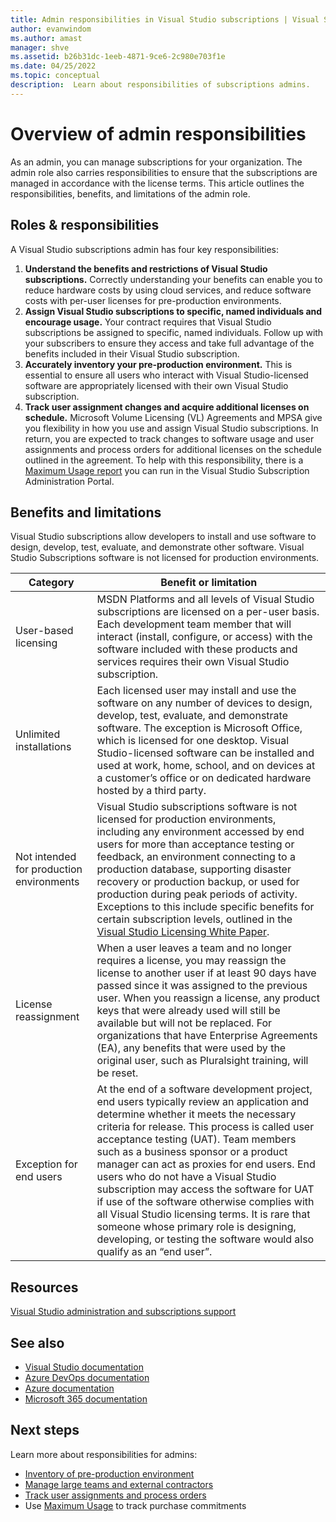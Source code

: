 ```yaml
---
title: Admin responsibilities in Visual Studio subscriptions | Visual Studio Marketplace
author: evanwindom
ms.author: amast
manager: shve
ms.assetid: b26b31dc-1eeb-4871-9ce6-2c980e703f1e
ms.date: 04/25/2022
ms.topic: conceptual
description:  Learn about responsibilities of subscriptions admins.
---
```

# Overview of admin responsibilities
As an admin, you can manage subscriptions for your organization.  The admin role also carries responsibilities to ensure that the subscriptions are managed in accordance with the license terms. This article outlines the responsibilities, benefits, and limitations of the admin role.

## Roles & responsibilities
A Visual Studio subscriptions admin has four key responsibilities:

1. **Understand the benefits and restrictions of Visual Studio subscriptions.** Correctly understanding your benefits can enable you to reduce hardware costs by using cloud services, and reduce software costs with per-user licenses for pre-production environments. 
2. **Assign Visual Studio subscriptions to specific, named individuals and encourage usage.** Your contract requires that Visual Studio subscriptions be assigned to specific, named individuals. Follow up with your subscribers to ensure they access and take full advantage of the benefits included in their Visual Studio subscription.
3. **Accurately inventory your pre-production environment.** This is essential to ensure all users who interact with Visual Studio-licensed software are appropriately licensed with their own Visual Studio subscription. 
4. **Track user assignment changes and acquire additional licenses on schedule.** Microsoft Volume Licensing (VL) Agreements and MPSA give you flexibility in how you use and assign Visual Studio subscriptions. In return, you are expected to track changes to software usage and user assignments and process orders for additional licenses on the schedule outlined in the agreement.  To help with this responsibility, there is a [Maximum Usage report](maximum-usage.md) you can run in the Visual Studio Subscription Administration Portal. 

## Benefits and limitations
Visual Studio subscriptions allow developers to install and use software to design, develop, test, evaluate, and demonstrate other software. Visual Studio Subscriptions software is not licensed for production environments.

| Category  | Benefit or limitation |
|-----------|---------------------  |
| User-based licensing  | MSDN Platforms and all levels of Visual Studio subscriptions are licensed on a per-user basis. Each development team member that will interact (install, configure, or access) with the software included with these products and services requires their own Visual Studio subscription.  |
| Unlimited installations  | Each licensed user may install and use the software on any number of devices to design, develop, test, evaluate, and demonstrate software. The exception is Microsoft Office, which is licensed for one desktop. Visual Studio-licensed software can be installed and used at work, home, school, and on devices at a customer’s office or on dedicated hardware hosted by a third party.  |
| Not intended for production environments | Visual Studio subscriptions software is not licensed for production environments, including any environment accessed by end users for more than acceptance testing or feedback, an environment connecting to a production database, supporting disaster recovery or production backup, or used for production during peak periods of activity. Exceptions to this include specific benefits for certain subscription levels, outlined in the [Visual Studio Licensing White Paper](https://aka.ms/vslicensing).  |
| License reassignment  | When a user leaves a team and no longer requires a license, you may reassign the license to another user if at least 90 days have passed since it was assigned to the previous user. When you reassign a license, any product keys that were already used will still be available but will not be replaced. For organizations that have Enterprise Agreements (EA), any benefits that were used by the original user, such as Pluralsight training, will be reset.   |
| Exception for end users | At the end of a software development project, end users typically review an application and determine whether it meets the necessary criteria for release. This process is called user acceptance testing (UAT). Team members such as a business sponsor or a product manager can act as proxies for end users. End users who do not have a Visual Studio subscription may access the software for UAT if use of the software otherwise complies with all Visual Studio licensing terms. It is rare that someone whose primary role is designing, developing, or testing the software would also qualify as an “end user”. |

## Resources
[Visual Studio administration and subscriptions support](https://aka.ms/vsadminhelp)

## See also
+ [Visual Studio documentation](/visualstudio/)
+ [Azure DevOps documentation](/azure/devops/)
+ [Azure documentation](/azure/)
+ [Microsoft 365 documentation](/microsoft-365/)

## Next steps
Learn more about responsibilities for admins:
+ [Inventory of pre-production environment](admin-inventory.md)
+ [Manage large teams and external contractors](manage-teams.md)
+ [Track user assignments and process orders](assignments-orders.md)
+ Use [Maximum Usage](maximum-usage.md) to track purchase commitments
